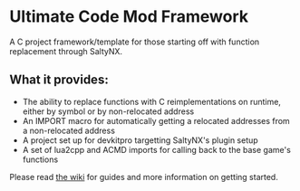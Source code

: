 # Ultimate Code Mod Framework

A C project framework/template for those starting off with function replacement through SaltyNX.

## What it provides:

* The ability to replace functions with C reimplementations on runtime, either by symbol or by non-relocated address
* An IMPORT macro for automatically getting a relocated addresses from a non-relocated address
* A project set up for devkitpro targetting SaltyNX's plugin setup
* A set of lua2cpp and ACMD imports for calling back to the base game's functions

Please read [the wiki](https://github.com/ultimate-research/code-mod-framework/wiki) for guides and more information on getting started.